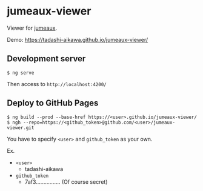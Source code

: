 # jumeaux-viewer

Viewer for [jumeaux](https://github.com/tadashi-aikawa/jumeaux).

Demo: https://tadashi-aikawa.github.io/jumeaux-viewer/

## Development server

```
$ ng serve
```

Then access to `http://localhost:4200/`

## Deploy to GitHub Pages

```
$ ng build --prod --base-href https://<user>.github.io/jumeaux-viewer/
$ ngh --repo=https://<github_token>@github.com/<user>/jumeaux-viewer.git
```

You have to specify `<user>` and `github_token` as your own.

Ex.

* `<user>`
  * tadashi-aikawa
* `github_token`
  * 7af3................ (Of course secret)
